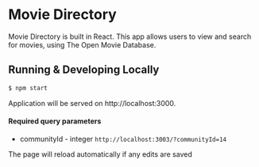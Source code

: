 # Movie Directory

Movie Directory is built in React. This app allows users to view and search for movies, using The Open Movie Database.

## Running & Developing Locally

```bash
$ npm start
```

Application will be served on http://localhost:3000.
#### Required query parameters
* communityId - integer
```http://localhost:3003/?communityId=14```

The page will reload automatically if any edits are saved